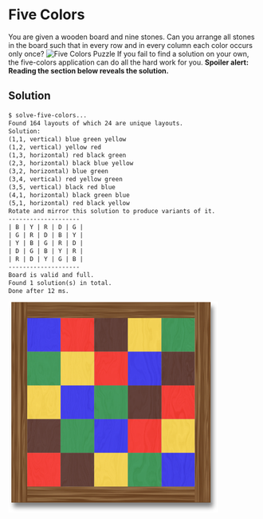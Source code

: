 # Five Colors
You are given a wooden board and nine stones. Can you arrange all stones in the board such that in every row and in every column each color occurs only once?
![Five Colors Puzzle](doc/five-colors/board-game.png)
If you fail to find a solution on your own, the five-colors application can do all the hard work for you.
**Spoiler alert: Reading the section below reveals the solution.**

## Solution
```
$ solve-five-colors...
Found 164 layouts of which 24 are unique layouts.
Solution:
(1,1, vertical) blue green yellow
(1,2, vertical) yellow red
(1,3, horizontal) red black green
(2,3, horizontal) black blue yellow
(3,2, horizontal) blue green
(3,4, vertical) red yellow green
(3,5, vertical) black red blue
(4,1, horizontal) black green blue
(5,1, horizontal) red black yellow
Rotate and mirror this solution to produce variants of it.
--------------------
| B | Y | R | D | G |
| G | R | D | B | Y |
| Y | B | G | R | D |
| D | G | B | Y | R |
| R | D | Y | G | B |
--------------------
Board is valid and full.
Found 1 solution(s) in total.
Done after 12 ms.
```
![Five Colors Solution](doc/board-solved.png)

